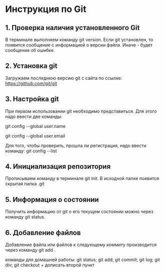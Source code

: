 # Инструкция по Git
## 1. Проверка наличия установленного Git
В терминале выполняем команду git version. Если git установлен, то появится сообщение с информацией о версии файла. Иначе - будет сообщение об ошибке.

## 2. Установка git
Загружаем последнюю версию git с сайта по ссылке: https://github.com/git/git

## 3. Настройка git
При первом использовании git необходимо представиться. Для этого надо ввести две команды: 

git config --global user.name

git config --global user.email

Для того, чтобы проверить, прошла ли регистрация, надо ввести команду: git config --list

## 4. Инициализация репозитория
Прописываем команду в терминале git init. В исходной папке появится скрытая папка .git

## 5. Информация о состоянии
Получить информацию от git о его текущем состоянии можно через команду git status.

## 6. Добавление файлов
Добавление файла или файлов к следующему коммиту производится через команду git add .


команды для домашней работы: git status; git add; git commit; git log; git div; git checkout + дописать второй пункт
